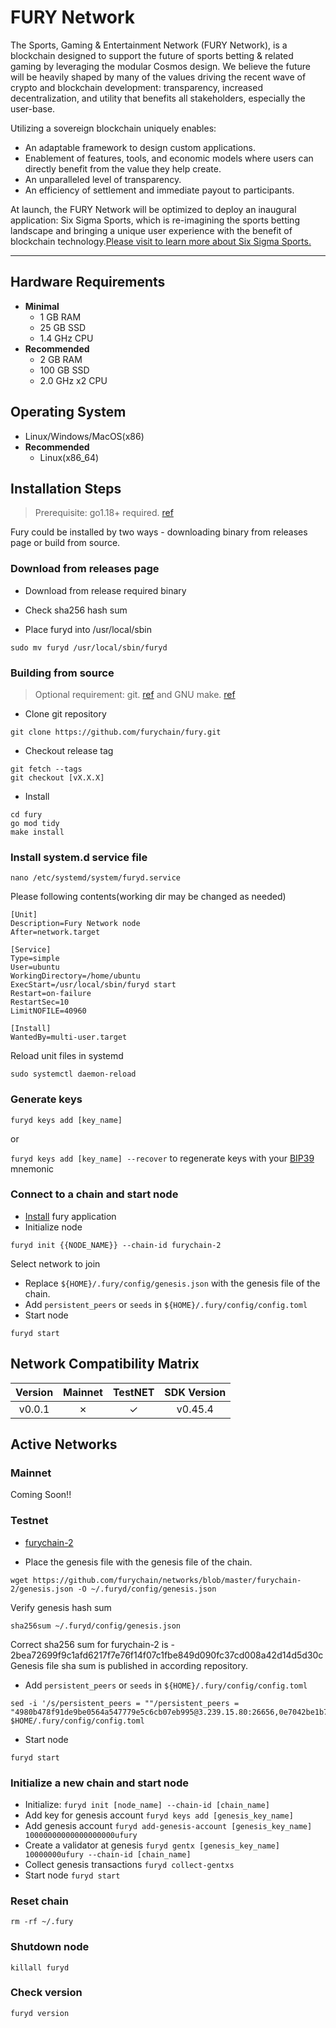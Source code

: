 # FURY Network

The Sports, Gaming & Entertainment Network (FURY Network), is a blockchain
designed to support the future of sports betting & related gaming by leveraging
the modular Cosmos design. We believe the future will be heavily shaped by many
of the values driving the recent wave of crypto and blockchain development:
transparency, increased decentralization, and utility that benefits
all stakeholders, especially the user-base.

Utilizing a sovereign blockchain uniquely enables:

- An adaptable framework to design custom applications.
- Enablement of features, tools, and economic models where users can directly benefit from the value they help create.
- An unparalleled level of transparency.
- An efficiency of settlement and immediate payout to participants.

At launch, the FURY Network will be optimized to deploy an inaugural application: Six Sigma Sports, which is re-imagining the sports betting landscape and bringing a unique user experience with the benefit of blockchain technology.[Please visit to learn more about Six Sigma Sports.](https://sixsigmasports.io/)

---

## Hardware Requirements

- **Minimal**
  - 1 GB RAM
  - 25 GB SSD
  - 1.4 GHz CPU
- **Recommended**
  - 2 GB RAM
  - 100 GB SSD
  - 2.0 GHz x2 CPU

## Operating System

- Linux/Windows/MacOS(x86)
- **Recommended**
  - Linux(x86_64)

## Installation Steps
>
>Prerequisite: go1.18+ required. [ref](https://golang.org/doc/install)

Fury could be installed by two ways - downloading binary from releases page or build from source.

### Download from releases page

- Download from release required binary

- Check sha256 hash sum

- Place furyd into /usr/local/sbin

```shell
sudo mv furyd /usr/local/sbin/furyd
```

### Building from source
>
>Optional requirement: git. [ref](https://github.com/git/git) and GNU make. [ref](https://www.gnu.org/software/make/manual/html_node/index.html)

- Clone git repository

```shell
git clone https://github.com/furychain/fury.git
```

- Checkout release tag

```shell
git fetch --tags
git checkout [vX.X.X]
```

- Install

```shell
cd fury
go mod tidy
make install
```

### Install system.d service file

```shell
nano /etc/systemd/system/furyd.service
```

Please following contents(working dir may be changed as needed)

```systemd
[Unit]
Description=Fury Network node
After=network.target

[Service]
Type=simple
User=ubuntu
WorkingDirectory=/home/ubuntu
ExecStart=/usr/local/sbin/furyd start
Restart=on-failure
RestartSec=10
LimitNOFILE=40960

[Install]
WantedBy=multi-user.target
```

Reload unit files in systemd

```shell
sudo systemctl daemon-reload
```

### Generate keys

`furyd keys add [key_name]`

or

`furyd keys add [key_name] --recover` to regenerate keys with your [BIP39](https://github.com/bitcoin/bips/tree/master/bip-0039) mnemonic

### Connect to a chain and start node

- [Install](#installation-steps) fury application
- Initialize node

```shell
furyd init {{NODE_NAME}} --chain-id furychain-2
```

Select network to join

- Replace `${HOME}/.fury/config/genesis.json` with the genesis file of the chain.
- Add `persistent_peers` or `seeds` in `${HOME}/.fury/config/config.toml`
- Start node

```shell
furyd start
```

## Network Compatibility Matrix

| Version | Mainnet | TestNET      | SDK Version |
|:-------:|:-------:|:------------:|:-----------:|
|  v0.0.1 |    ✗    |      ✓       |   v0.45.4   |

## Active Networks

### Mainnet

Coming Soon!!

### Testnet

- [furychain-2](https://github.com/furychain/networks/tree/master/furychain-2)

- Place the genesis file  with the genesis file of the chain.

```shell
wget https://github.com/furychain/networks/blob/master/furychain-2/genesis.json -O ~/.furyd/config/genesis.json
```

Verify genesis hash sum

```shell
sha256sum ~/.furyd/config/genesis.json
```

Correct sha256 sum for furychain-2 is - 2bea72699f9c1afd6217f7e76f14f07c1fbe849d090fc37cd008a42d14d5d30c
Genesis file sha sum is published in according repository.

- Add `persistent_peers` or `seeds` in `${HOME}/.fury/config/config.toml`

```shell
sed -i '/s/persistent_peers = ""/persistent_peers = "4980b478f91de9be0564a547779e5c6cb07eb995@3.239.15.80:26656,0e7042be1b77707aaf0597bb804da90d3a606c08@3.88.40.53:26656/g' $HOME/.fury/config/config.toml
```

- Start node

```shell
furyd start
```

### Initialize a new chain and start node

- Initialize: `furyd init [node_name] --chain-id [chain_name]`
- Add key for genesis account `furyd keys add [genesis_key_name]`
- Add genesis account `furyd add-genesis-account [genesis_key_name] 10000000000000000000ufury`
- Create a validator at genesis `furyd gentx [genesis_key_name] 10000000ufury --chain-id [chain_name]`
- Collect genesis transactions `furyd collect-gentxs`
- Start node `furyd start`

### Reset chain

```shell
rm -rf ~/.fury
```

### Shutdown node

```shell
killall furyd
```

### Check version

```shell
furyd version
```
